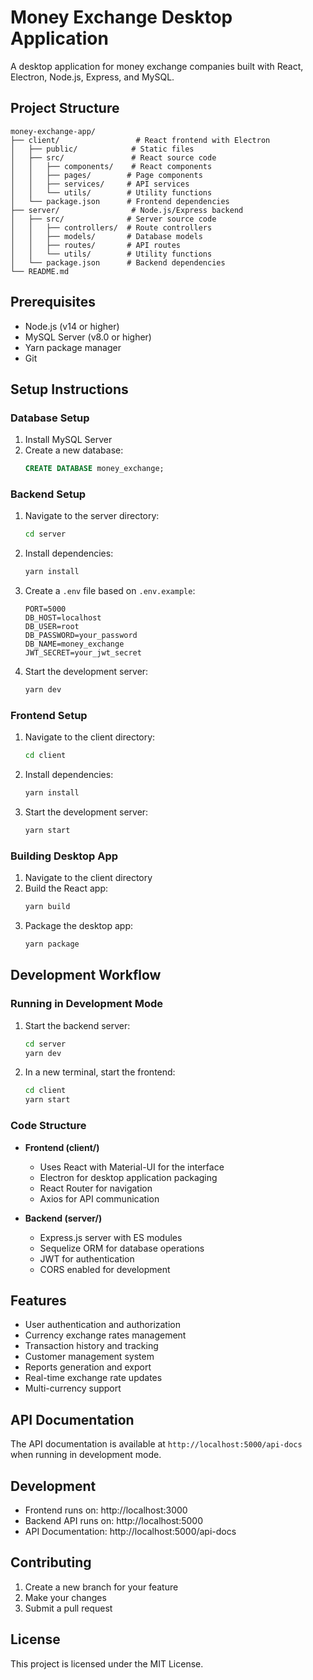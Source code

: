# Money Exchange Desktop Application

A desktop application for money exchange companies built with React, Electron, Node.js, Express, and MySQL.

## Project Structure

```
money-exchange-app/
├── client/                 # React frontend with Electron
│   ├── public/            # Static files
│   ├── src/               # React source code
│   │   ├── components/    # React components
│   │   ├── pages/        # Page components
│   │   ├── services/     # API services
│   │   └── utils/        # Utility functions
│   └── package.json      # Frontend dependencies
├── server/                # Node.js/Express backend
│   ├── src/              # Server source code
│   │   ├── controllers/  # Route controllers
│   │   ├── models/       # Database models
│   │   ├── routes/       # API routes
│   │   └── utils/        # Utility functions
│   └── package.json      # Backend dependencies
└── README.md
```

## Prerequisites

- Node.js (v14 or higher)
- MySQL Server (v8.0 or higher)
- Yarn package manager
- Git

## Setup Instructions

### Database Setup

1. Install MySQL Server
2. Create a new database:
   ```sql
   CREATE DATABASE money_exchange;
   ```

### Backend Setup

1. Navigate to the server directory:
   ```bash
   cd server
   ```
2. Install dependencies:
   ```bash
   yarn install
   ```
3. Create a `.env` file based on `.env.example`:
   ```env
   PORT=5000
   DB_HOST=localhost
   DB_USER=root
   DB_PASSWORD=your_password
   DB_NAME=money_exchange
   JWT_SECRET=your_jwt_secret
   ```
4. Start the development server:
   ```bash
   yarn dev
   ```

### Frontend Setup

1. Navigate to the client directory:
   ```bash
   cd client
   ```
2. Install dependencies:
   ```bash
   yarn install
   ```
3. Start the development server:
   ```bash
   yarn start
   ```

### Building Desktop App

1. Navigate to the client directory
2. Build the React app:
   ```bash
   yarn build
   ```
3. Package the desktop app:
   ```bash
   yarn package
   ```

## Development Workflow

### Running in Development Mode

1. Start the backend server:
   ```bash
   cd server
   yarn dev
   ```
2. In a new terminal, start the frontend:
   ```bash
   cd client
   yarn start
   ```

### Code Structure

- **Frontend (client/)**

  - Uses React with Material-UI for the interface
  - Electron for desktop application packaging
  - React Router for navigation
  - Axios for API communication

- **Backend (server/)**
  - Express.js server with ES modules
  - Sequelize ORM for database operations
  - JWT for authentication
  - CORS enabled for development

## Features

- User authentication and authorization
- Currency exchange rates management
- Transaction history and tracking
- Customer management system
- Reports generation and export
- Real-time exchange rate updates
- Multi-currency support

## API Documentation

The API documentation is available at `http://localhost:5000/api-docs` when running in development mode.

## Development

- Frontend runs on: http://localhost:3000
- Backend API runs on: http://localhost:5000
- API Documentation: http://localhost:5000/api-docs

## Contributing

1. Create a new branch for your feature
2. Make your changes
3. Submit a pull request

## License

This project is licensed under the MIT License.
